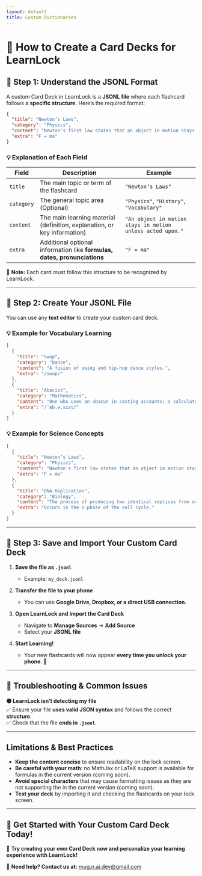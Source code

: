 ```yaml
---
layout: default
title: Custom Dictionaries
---
```


# 📝 How to Create a Card Decks for LearnLock  

## 📌 Step 1: Understand the JSONL Format  

A custom Card Deck in LearnLock is a **JSONL file** where each flashcard follows a **specific structure**. Here’s the required format:

```json
{
  "title": "Newton’s Laws",
  "category": "Physics",
  "content": "Newton's first law states that an object in motion stays in motion unless acted upon by an external force.",
  "extra": "F = ma"
}
```

### 💡 Explanation of Each Field  

<div class="table-container">
  <table>
    <thead>
      <tr>
        <th>Field</th>
        <th>Description</th>
        <th>Example</th>
      </tr>
    </thead>
    <tbody>
      <tr>
        <td><code>title</code></td>
        <td>The main topic or term of the flashcard</td>
        <td><code>"Newton’s Laws"</code></td>
      </tr>
      <tr>
        <td><code>category</code></td>
        <td>The general topic area (Optional)</td>
        <td><code>"Physics"</code>, <code>"History"</code>, <code>"Vocabulary"</code></td>
      </tr>
      <tr>
        <td><code>content</code></td>
        <td>The main learning material (definition, explanation, or key information)</td>
        <td><code>"An object in motion stays in motion unless acted upon."</code></td>
      </tr>
      <tr>
        <td><code>extra</code></td>
        <td>Additional optional information like <strong>formulas, dates, pronunciations</strong></td>
        <td><code>"F = ma"</code></td>
      </tr>
    </tbody>
  </table>
</div>

📌 **Note:** Each card must follow this structure to be recognized by LearnLock.

---

## 📌 Step 2: Create Your JSONL File  

You can use any **text editor** to create your custom card deck.

### 💡 Example for Vocabulary Learning  

```json
[
  {
    "title": "Swop",
    "category": "Dance",
    "content": "A fusion of swing and hip-hop dance styles.",
    "extra": "/swɑp/"
  },
  {
    "title": "Abacist",
    "category": "Mathematics",
    "content": "One who uses an abacus in casting accounts; a calculator.",
    "extra": "/ˈæb.ə.sɪst/"
  }
]
```

### 💡 Example for Science Concepts  

```json
[
  {
    "title": "Newton’s Laws",
    "category": "Physics",
    "content": "Newton's first law states that an object in motion stays in motion unless acted upon by an external force.",
    "extra": "F = ma"
  },
  {
    "title": "DNA Replication",
    "category": "Biology",
    "content": "The process of producing two identical replicas from one original DNA molecule.",
    "extra": "Occurs in the S-phase of the cell cycle."
  }
]
```

---

## 📌 Step 3: Save and Import Your Custom Card Deck  

1. **Save the file as `.jsonl`**  
   - Example: `my_deck.jsonl`  

2. **Transfer the file to your phone**  
   - You can use **Google Drive, Dropbox, or a direct USB connection**.  

3. **Open LearnLock and Import the Card Deck**  
   - Navigate to **Manage Sources** → **Add Source**  
   - Select your **JSONL file**  

4. **Start Learning!**  
   - Your new flashcards will now appear **every time you unlock your phone**. 🚀

---

## 📌 Troubleshooting & Common Issues  

**🟢 LearnLock isn’t detecting my file**  
✅ Ensure your file **uses valid JSON syntax** and follows the correct **structure**.  
✅ Check that the file **ends in `.jsonl`**.  

---

## Limitations & Best Practices

- **Keep the content concise** to ensure readability on the lock screen.
- **Be careful with your math**: no MathJax or LaTeX support is available for formulas in the current version (coming soon).
- **Avoid special characters** that may cause formatting issues as they are not supporting the in the current version (coming soon).
- **Test your deck** by importing it and checking the flashcards on your lock screen.

---

## 📝 Get Started with Your Custom Card Deck Today!  

🚀 **Try creating your own Card Deck now and personalize your learning experience with LearnLock!**  

📩 **Need help? Contact us at:** [mug.n.ai.dev@gmail.com](mailto:mug.n.ai.dev@gmail.com)
